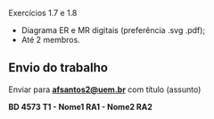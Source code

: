 Exercícios 1.7 e 1.8

* Diagrama ER e MR digitais (preferência .svg .pdf);
* Até 2 membros.

## Envio do trabalho

Enviar para **afsantos2@uem.br** com título (assunto)

**BD 4573 T1 - Nome1 RA1 - Nome2 RA2**
